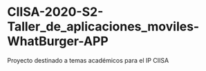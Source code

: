 # CIISA-2020-S2-Taller_de_aplicaciones_moviles-WhatBurger-APP
Proyecto destinado a temas académicos para el IP CIISA
